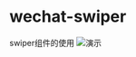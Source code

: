 # wechat-swiper
swiper组件的使用
![演示](https://github.com/WenAndWen/wechat-swiper/blob/master/image.gif?raw=true)
